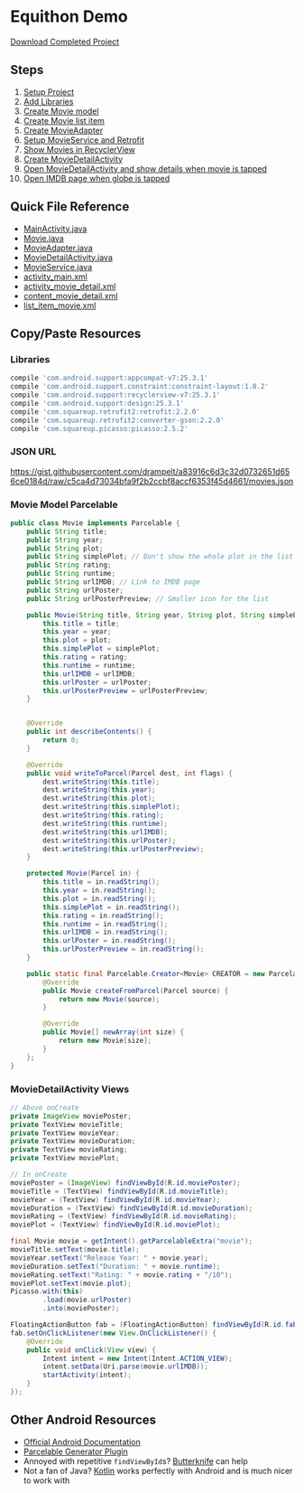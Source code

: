 # Equithon Demo
[Download Completed Project](https://github.com/drampelt/equithon-demo/archive/master.zip)

## Steps
1. [Setup Project](https://github.com/drampelt/equithon-demo/commit/0bbfa0e54bda4e57f677acee01e17110f5562135)
2. [Add Libraries](https://github.com/drampelt/equithon-demo/commit/e3168b13b0861376b2c73adc7977a5f4372d96c9)
3. [Create Movie model](https://github.com/drampelt/equithon-demo/commit/f7e4e012453c66102d2754fdb4b78d6ec4887d87)
4. [Create Movie list item](https://github.com/drampelt/equithon-demo/commit/a01c26bd09e913fe79ffe7af6ceadd43446a385d)
5. [Create MovieAdapter](https://github.com/drampelt/equithon-demo/commit/930c458057e9d95a39c191240c59045e4854ce57)
6. [Setup MovieService and Retrofit](https://github.com/drampelt/equithon-demo/commit/4dab31a706ffe8fa05e4012b6713c9c2e81ac2a0)
7. [Show Movies in RecyclerView](https://github.com/drampelt/equithon-demo/commit/ffc0de48e6d21423f65dfeb34043b9e12384d61a)
8. [Create MovieDetailActivity](https://github.com/drampelt/equithon-demo/commit/61909faeb8f7346402cf5f0a55d753b6f06b843e)
9. [Open MovieDetailActivity and show details when movie is tapped](https://github.com/drampelt/equithon-demo/commit/4e8954fa44eec9b75a1c467a81099ede440e881d)
10. [Open IMDB page when globe is tapped](https://github.com/drampelt/equithon-demo/commit/7114a6bcc6f27cdea5732ded1418fed0e7439cbb)

## Quick File Reference
- [MainActivity.java](https://github.com/drampelt/equithon-demo/blob/master/app/src/main/java/org/equithon/equithondemo/MainActivity.java)
- [Movie.java](https://github.com/drampelt/equithon-demo/blob/master/app/src/main/java/org/equithon/equithondemo/Movie.java)
- [MovieAdapter.java](https://github.com/drampelt/equithon-demo/blob/master/app/src/main/java/org/equithon/equithondemo/MovieAdapter.java)
- [MovieDetailActivity.java](https://github.com/drampelt/equithon-demo/blob/master/app/src/main/java/org/equithon/equithondemo/MovieDetailActivity.java)
- [MovieService.java](https://github.com/drampelt/equithon-demo/blob/master/app/src/main/java/org/equithon/equithondemo/MovieService.java)
- [activity_main.xml](https://github.com/drampelt/equithon-demo/blob/master/app/src/main/res/layout/activity_main.xml)
- [activity_movie_detail.xml](https://github.com/drampelt/equithon-demo/blob/master/app/src/main/res/layout/activity_movie_detail.xml)
- [content_movie_detail.xml](https://github.com/drampelt/equithon-demo/blob/master/app/src/main/res/layout/content_movie_detail.xml)
- [list_item_movie.xml](https://github.com/drampelt/equithon-demo/blob/master/app/src/main/res/layout/list_item_movie.xml)

## Copy/Paste Resources
### Libraries
```groovy
compile 'com.android.support:appcompat-v7:25.3.1'
compile 'com.android.support.constraint:constraint-layout:1.0.2'
compile 'com.android.support:recyclerview-v7:25.3.1'
compile 'com.android.support:design:25.3.1'
compile 'com.squareup.retrofit2:retrofit:2.2.0'
compile 'com.squareup.retrofit2:converter-gson:2.2.0'
compile 'com.squareup.picasso:picasso:2.5.2'
```

### JSON URL
https://gist.githubusercontent.com/drampelt/a83916c6d3c32d0732651d656ce0184d/raw/c5ca4d73034bfa9f2b2ccbf8accf6353f45d4661/movies.json

### Movie Model Parcelable
```java
public class Movie implements Parcelable {
    public String title;
    public String year;
    public String plot;
    public String simplePlot; // Don't show the whole plot in the list
    public String rating;
    public String runtime;
    public String urlIMDB; // Link to IMDB page
    public String urlPoster;
    public String urlPosterPreview; // Smaller icon for the list

    public Movie(String title, String year, String plot, String simplePlot, String rating, String runtime, String urlIMDB, String urlPoster, String urlPosterPreview) {
        this.title = title;
        this.year = year;
        this.plot = plot;
        this.simplePlot = simplePlot;
        this.rating = rating;
        this.runtime = runtime;
        this.urlIMDB = urlIMDB;
        this.urlPoster = urlPoster;
        this.urlPosterPreview = urlPosterPreview;
    }


    @Override
    public int describeContents() {
        return 0;
    }

    @Override
    public void writeToParcel(Parcel dest, int flags) {
        dest.writeString(this.title);
        dest.writeString(this.year);
        dest.writeString(this.plot);
        dest.writeString(this.simplePlot);
        dest.writeString(this.rating);
        dest.writeString(this.runtime);
        dest.writeString(this.urlIMDB);
        dest.writeString(this.urlPoster);
        dest.writeString(this.urlPosterPreview);
    }

    protected Movie(Parcel in) {
        this.title = in.readString();
        this.year = in.readString();
        this.plot = in.readString();
        this.simplePlot = in.readString();
        this.rating = in.readString();
        this.runtime = in.readString();
        this.urlIMDB = in.readString();
        this.urlPoster = in.readString();
        this.urlPosterPreview = in.readString();
    }

    public static final Parcelable.Creator<Movie> CREATOR = new Parcelable.Creator<Movie>() {
        @Override
        public Movie createFromParcel(Parcel source) {
            return new Movie(source);
        }

        @Override
        public Movie[] newArray(int size) {
            return new Movie[size];
        }
    };
}
```

### MovieDetailActivity Views
```java
// Above onCreate
private ImageView moviePoster;
private TextView movieTitle;
private TextView movieYear;
private TextView movieDuration;
private TextView movieRating;
private TextView moviePlot;

// In onCreate
moviePoster = (ImageView) findViewById(R.id.moviePoster);
movieTitle = (TextView) findViewById(R.id.movieTitle);
movieYear = (TextView) findViewById(R.id.movieYear);
movieDuration = (TextView) findViewById(R.id.movieDuration);
movieRating = (TextView) findViewById(R.id.movieRating);
moviePlot = (TextView) findViewById(R.id.moviePlot);

final Movie movie = getIntent().getParcelableExtra("movie");
movieTitle.setText(movie.title);
movieYear.setText("Release Year: " + movie.year);
movieDuration.setText("Duration: " + movie.runtime);
movieRating.setText("Rating: " + movie.rating + "/10");
moviePlot.setText(movie.plot);
Picasso.with(this)
        .load(movie.urlPoster)
        .into(moviePoster);

FloatingActionButton fab = (FloatingActionButton) findViewById(R.id.fab);
fab.setOnClickListener(new View.OnClickListener() {
    @Override
    public void onClick(View view) {
        Intent intent = new Intent(Intent.ACTION_VIEW);
        intent.setData(Uri.parse(movie.urlIMDB));
        startActivity(intent);
    }
});
```

## Other Android Resources
- [Official Android Documentation](https://developer.android.com/guide/index.html)
- [Parcelable Generator Plugin](https://github.com/mcharmas/android-parcelable-intellij-plugin)
- Annoyed with repetitive `findViewById`s? [Butterknife](http://jakewharton.github.io/butterknife/) can help
- Not a fan of Java? [Kotlin](https://kotlinlang.org) works perfectly with Android and is much nicer to work with
